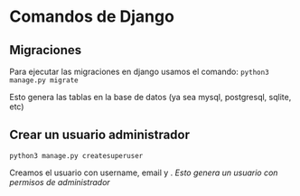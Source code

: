 # Comandos de Django

## Migraciones

Para ejecutar las migraciones en django usamos el comando:
`python3 manage.py migrate`

Esto genera las tablas en la base de datos (ya sea mysql, postgresql, sqlite, etc)

## Crear un usuario administrador

`python3 manage.py createsuperuser`

Creamos el usuario con username, email y . *Esto genera un usuario con permisos de administrador*

## 

